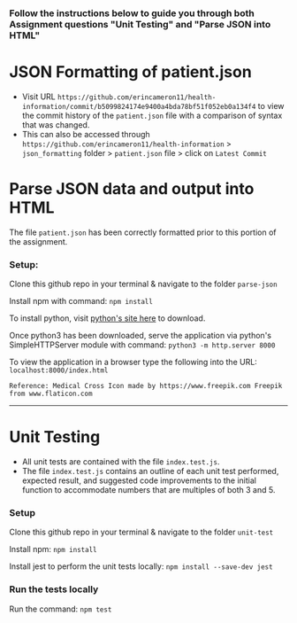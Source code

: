 ### Follow the instructions below to guide you through both Assignment questions "Unit Testing" and "Parse JSON into HTML"

# JSON Formatting of patient.json
* Visit URL `https://github.com/erincameron11/health-information/commit/b5099824174e9400a4bda78bf51f052eb0a134f4` to view the commit history of the `patient.json` file with a comparison of syntax that was changed.
* This can also be accessed through `https://github.com/erincameron11/health-information` > `json_formatting` folder > `patient.json` file > click on `Latest Commit`

# Parse JSON data and output into HTML
The file `patient.json` has been correctly formatted prior to this portion of the assignment.

### Setup:
Clone this github repo in your terminal & navigate to the folder `parse-json`

Install npm with command: `npm install`

To install python, visit <a href="https://www.python.org/downloads/">python's site here</a> to download.

Once python3 has been downloaded, serve the application via python's SimpleHTTPServer module with command: `python3 -m http.server 8000`

To view the application in a browser type the following into the URL: `localhost:8000/index.html`

    Reference: Medical Cross Icon made by https://www.freepik.com Freepik from www.flaticon.com

---

# Unit Testing
* All unit tests are contained with the file `index.test.js`.
* The file `index.test.js` contains an outline of each unit test performed, expected result, and suggested code improvements to the initial function to accommodate numbers that are multiples of both 3 and 5.

### Setup
Clone this github repo in your terminal & navigate to the folder `unit-test`

Install npm: `npm install`

Install jest to perform the unit tests locally: `npm install --save-dev jest`

### Run the tests locally
Run the command: `npm test`